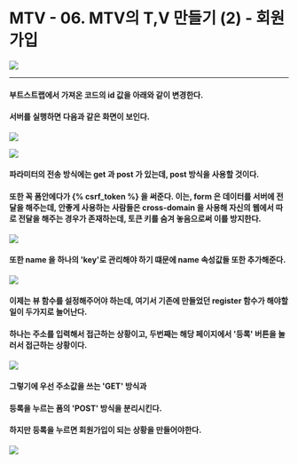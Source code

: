 # MTV - 06. MTV의 T,V 만들기 (2) - 회원가입

![](https://images.velog.io/images/sh981013s/post/7e4efe72-9803-47db-b6c9-4bc76403f128/image.png)

---

#### 부트스트랩에서 가져온 코드의 id 값을 아래와 같이 변경한다.
#### 서버를 실행하면 다음과 같은 화면이 보인다.

![](https://images.velog.io/images/sh981013s/post/c352a925-1b02-4253-8395-0dabd136670a/image.png)

![](https://images.velog.io/images/sh981013s/post/f8760ba8-739b-4d70-8ee6-161c3a7bdb22/image.png)

#### 파라미터의 전송 방식에는 get 과 post 가 있는데, post 방식을 사용할 것이다.
#### 또한 꼭 폼안에다가 {% csrf_token %} 을 써준다. 이는, form 은 데이터를 서버에 전달을 해주는데, 안좋게 사용하는 사람들은 cross-domain 을 사용해 자신의 웹에서 따로 전달을 해주는 경우가 존재하는데, 토큰 키를 숨겨 놓음으로써 이를 방지한다.

![](https://images.velog.io/images/sh981013s/post/13b21140-2bca-4593-b35d-c62315077a5c/image.png)

#### 또한 name 을 하나의 'key'로 관리해야 하기 떄문에 name 속성값들 또한 추가해준다.

![](https://images.velog.io/images/sh981013s/post/2d6d055e-2717-465f-a4b3-00cea5d62b60/image.png)

#### 이제는 뷰 함수를 설정해주어야 하는데, 여기서 기존에 만들었던 register 함수가 해야할 일이 두가지로 늘어난다.

#### 하나는 주소를 입력해서 접근하는 상황이고, 두번째는 해당 페이지에서 '등록' 버튼을 눌러서 접근하는 상황이다.

![](https://images.velog.io/images/sh981013s/post/123b1cf0-4698-4c39-8db0-c74d00f31e18/image.png)

#### 그렇기에 우선 주소값을 쓰는 'GET' 방식과 
#### 등록을 누르는 폼의 'POST' 방식을 분리시킨다.
#### 하지만 등록을 누르면 회원가입이 되는 상황을 만들어야한다.

![](https://images.velog.io/images/sh981013s/post/31d55738-6159-4691-a6f1-955cf9499746/image.png)